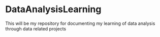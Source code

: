 # DataAnalysisLearning
This will be my repository for documenting my learning of data analysis through data related projects
